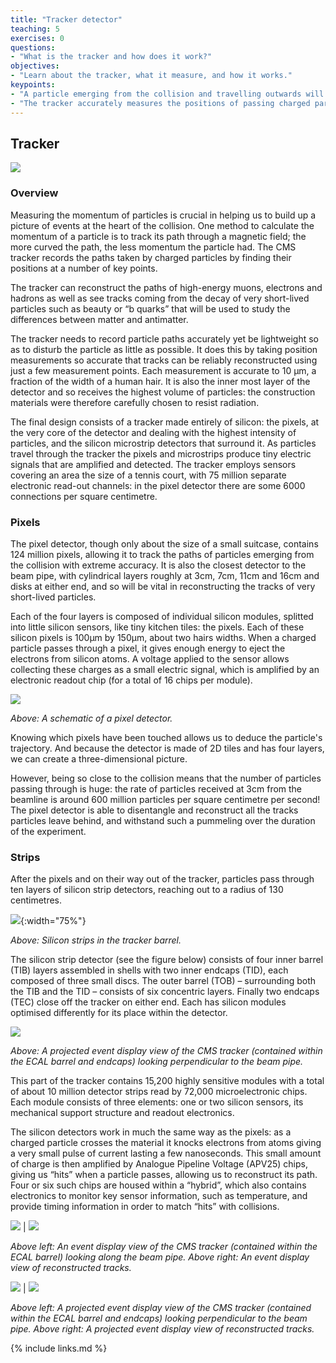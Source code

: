 ```yaml
---
title: "Tracker detector"
teaching: 5
exercises: 0
questions:
- "What is the tracker and how does it work?"
objectives:
- "Learn about the tracker, what it measure, and how it works."
keypoints:
- "A particle emerging from the collision and travelling outwards will first encounter the tracking system, made of silicon pixels and silicon strip detectors."
- "The tracker accurately measures the positions of passing charged particles allowing physicists to reconstruct their tracks."
---
```

## Tracker

![](../fig/cms_tracker.png)

### Overview

Measuring the momentum of particles is crucial in helping us to build up a picture of events at the heart of the collision. One method to calculate the momentum of a particle is to track its path through a magnetic field; the more curved the path, the less momentum the particle had. The CMS tracker records the paths taken by charged particles by finding their positions at a number of key points.

The tracker can reconstruct the paths of high-energy muons, electrons and hadrons as well as see tracks coming from the decay of very short-lived particles such as beauty or “b quarks” that will be used to study the differences between matter and antimatter.

The tracker needs to record particle paths accurately yet be lightweight so as to disturb the particle as little as possible. It does this by taking position measurements so accurate that tracks can be reliably reconstructed using just a few measurement points. Each measurement is accurate to 10 µm, a fraction of the width of a human hair. It is also the inner most layer of the detector and so receives the highest volume of particles: the construction materials were therefore carefully chosen to resist radiation.

The final design consists of a tracker made entirely of silicon: the pixels, at the very core of the detector and dealing with the highest intensity of particles, and the silicon microstrip detectors that surround it. As particles travel through the tracker the pixels and microstrips produce tiny electric signals that are amplified and detected. The tracker employs sensors covering an area the size of a tennis court, with 75 million separate electronic read-out channels: in the pixel detector there are some 6000 connections per square centimetre.

### Pixels

The pixel detector, though only about the size of a small suitcase, contains 124 million pixels, allowing it to track the paths of particles emerging from the collision with extreme accuracy. It is also the closest detector to the beam pipe, with cylindrical layers roughly at 3cm, 7cm, 11cm and 16cm and disks at either end, and so will be vital in reconstructing the tracks of very short-lived particles.

Each of the four layers is composed of individual silicon modules, splitted into little silicon sensors, like tiny kitchen tiles: the pixels.  Each of these silicon pixels is 100µm by 150µm, about two hairs widths. When a charged particle passes through a pixel, it gives enough energy to eject the electrons from silicon atoms. A voltage applied to the sensor allows collecting these charges as a small electric signal, which is amplified by an electronic readout chip (for a total of 16 chips per module).

![](../fig/Pixelement.gif)

*Above: A schematic of a pixel detector.*

Knowing which pixels have been touched allows us to deduce the particle's trajectory. And because the detector is made of 2D tiles and has four layers, we can create a three-dimensional picture.

However, being so close to the collision means that the number of particles passing through is huge: the rate of particles received at 3cm from the beamline is around 600 million particles per square centimetre per second! The pixel detector is able to disentangle and reconstruct all the tracks particles leave behind, and withstand such a pummeling over the duration of the experiment. 

### Strips

After the pixels and on their way out of the tracker, particles pass through ten layers of silicon strip detectors, reaching out to a radius of 130 centimetres.

![](../fig/CMS_photo_3_courtesy_of_CERN.jpg){:width="75%"}

*Above: Silicon strips in the tracker barrel.*

The silicon strip detector (see the figure below) consists of four inner barrel (TIB) layers assembled in shells with two inner endcaps (TID), each composed of three small discs. The outer barrel (TOB) – surrounding both the TIB and the TID – consists of six concentric layers. Finally two endcaps (TEC) close off the tracker on either end. Each has silicon modules optimised differently for its place within the detector.

![](../fig/tracker_rz_labelled.png)

*Above: A projected event display view of the CMS tracker (contained within the ECAL barrel and endcaps) looking perpendicular to the beam pipe.*

This part of the tracker contains 15,200 highly sensitive modules with a total of about 10 million detector strips read by 72,000 microelectronic chips. Each module consists of three elements: one or two silicon sensors, its mechanical support structure and readout electronics.

The silicon detectors work in much the same way as the pixels: as a charged particle crosses the material it knocks electrons from atoms giving a very small pulse of current lasting a few nanoseconds. This small amount of charge is then amplified by Analogue Pipeline Voltage (APV25) chips, giving us “hits” when a particle passes, allowing us to reconstruct its path. Four or six such chips are housed within a “hybrid”, which also contains electronics to monitor key sensor information, such as temperature, and provide timing information in order to match “hits” with collisions.

![](../fig/tracker_rphi.png) | ![](../fig/tracker_rphi_tracks.png)

*Above left: An event display view of the CMS tracker (contained within the ECAL barrel) looking along the beam pipe. Above right: An event display view of reconstructed tracks.*

![](../fig/tracker_rz.png) | ![](../fig/tracker_rz_tracks.png)

*Above left: A projected event display view of the CMS tracker (contained within the ECAL barrel and endcaps) looking perpendicular to the beam pipe. Above right: A projected event display view of reconstructed tracks.*

{% include links.md %}
